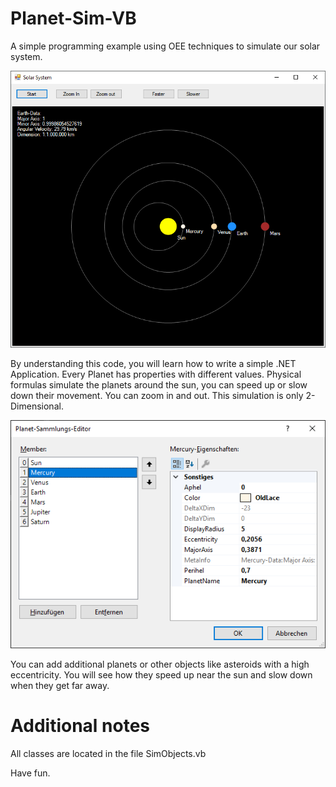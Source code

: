 # Planet-Sim-VB
A simple programming example using OEE techniques to simulate our solar system.

![Image of Planet-Sim](https://github.com/DeepHyperspace/Planet-Sim-VB/blob/master/Solar%20System.png)

By understanding this code, you will learn how to write a simple .NET Application. Every Planet has properties with different values. Physical formulas simulate the planets around the sun, you can speed up or slow down their movement. You can zoom in and out. This simulation is only 2-Dimensional.

![Image of Planet-Sim](https://github.com/DeepHyperspace/Planet-Sim-VB/blob/master/Add_Planets.png)

You can add additional planets or other objects like asteroids with a high eccentricity. You will see how they speed up near the sun and slow down when they get far away.

# Additional notes

All classes are located in the file SimObjects.vb

Have fun.
